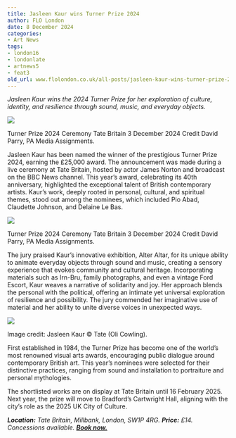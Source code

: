 ```yaml
---
title: Jasleen Kaur wins Turner Prize 2024
author: FLO London
date: 8 December 2024
categories:
- Art News
tags:
- london16
- londonlate
- artnews5
- feat3
old_url: www.flolondon.co.uk/all-posts/jasleen-kaur-wins-turner-prize-2024.html
---
```


*Jasleen Kaur wins the 2024 Turner Prize for her exploration of culture, identity, and resilience through sound, music, and everyday objects.*

![](https://images.squarespace-cdn.com/content/v1/5c9534c4af4683461d462c6b/98420016-8894-4da2-968c-cf63a9033674/IMG_1799.jpg)

Turner Prize 2024 Ceremony Tate Britain 3 December 2024 Credit David Parry, PA Media Assignments.

Jasleen Kaur has been named the winner of the prestigious Turner Prize 2024, earning the £25,000 award. The announcement was made during a live ceremony at Tate Britain, hosted by actor James Norton and broadcast on the BBC News channel. This year’s award, celebrating its 40th anniversary, highlighted the exceptional talent of British contemporary artists. Kaur’s work, deeply rooted in personal, cultural, and spiritual themes, stood out among the nominees, which included Pio Abad, Claudette Johnson, and Delaine Le Bas.

![](https://images.squarespace-cdn.com/content/v1/5c9534c4af4683461d462c6b/d0e5118b-5403-430f-be7a-868859a11eed/IMG_1798.jpg)

Turner Prize 2024 Ceremony Tate Britain 3 December 2024 Credit David Parry, PA Media Assignments.

The jury praised Kaur’s innovative exhibition, Alter Altar, for its unique ability to animate everyday objects through sound and music, creating a sensory experience that evokes community and cultural heritage. Incorporating materials such as Irn-Bru, family photographs, and even a vintage Ford Escort, Kaur weaves a narrative of solidarity and joy. Her approach blends the personal with the political, offering an intimate yet universal exploration of resilience and possibility. The jury commended her imaginative use of material and her ability to unite diverse voices in unexpected ways.

![](https://images.squarespace-cdn.com/content/v1/5c9534c4af4683461d462c6b/5fe2105d-12b6-45ab-b8de-0af0060f41d8/IMG_1796.jpg)

Image credit: Jasleen Kaur © Tate (Oli Cowling).

First established in 1984, the Turner Prize has become one of the world’s most renowned visual arts awards, encouraging public dialogue around contemporary British art. This year’s nominees were selected for their distinctive practices, ranging from sound and installation to portraiture and personal mythologies.

The shortlisted works are on display at Tate Britain until 16 February 2025. Next year, the prize will move to Bradford’s Cartwright Hall, aligning with the city’s role as the 2025 UK City of Culture.

***Location:*** *Tate Britain, Millbank, London, SW1P 4RG.* ***Price:*** *£14. Concessions available.* [***Book now.***](https://www.tate.org.uk/whats-on/tate-britain/turner-prize-2024)